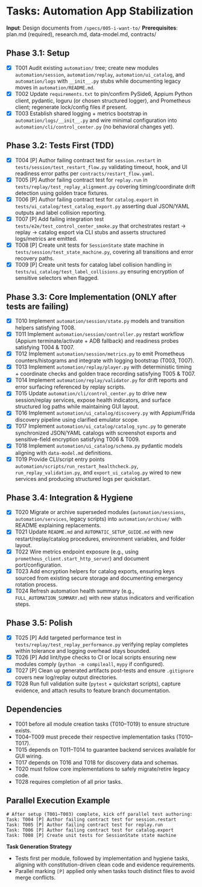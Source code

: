 # Tasks: Automation App Stabilization

**Input**: Design documents from `/specs/005-i-want-to/`
**Prerequisites**: plan.md (required), research.md, data-model.md, contracts/

## Phase 3.1: Setup
- [X] T001 Audit existing `automation/` tree; create new modules `automation/session`, `automation/replay`, `automation/ui_catalog`, and `automation/logs` with `__init__.py` stubs while documenting legacy moves in `automation/README.md`.
- [X] T002 Update `requirements.txt` to pin/confirm PySide6, Appium Python client, pydantic, loguru (or chosen structured logger), and Prometheus client; regenerate lock/config files if present.
- [X] T003 Establish shared logging + metrics bootstrap in `automation/logs/__init__.py` and wire minimal configuration into `automation/cli/control_center.py` (no behavioral changes yet).

## Phase 3.2: Tests First (TDD)
- [X] T004 [P] Author failing contract test for `session.restart` in `tests/session/test_restart_flow.py` validating timeout, hook, and UI readiness error paths per `contracts/restart_flow.yaml`.
- [X] T005 [P] Author failing contract test for `replay.run` in `tests/replay/test_replay_alignment.py` covering timing/coordinate drift detection using golden trace fixtures.
- [X] T006 [P] Author failing contract test for `catalog.export` in `tests/ui_catalog/test_catalog_export.py` asserting dual JSON/YAML outputs and label collision reporting.
- [X] T007 [P] Add failing integration test `tests/e2e/test_control_center_smoke.py` that orchestrates restart → replay → catalog export via CLI stubs and asserts structured logs/metrics are emitted.
- [X] T008 [P] Create unit tests for `SessionState` state machine in `tests/session/test_state_machine.py`, covering all transitions and error recovery paths.
- [X] T009 [P] Create unit tests for catalog label collision handling in `tests/ui_catalog/test_label_collisions.py` ensuring encryption of sensitive selectors when flagged.

## Phase 3.3: Core Implementation (ONLY after tests are failing)
- [X] T010 Implement `automation/session/state.py` models and transition helpers satisfying T008.
- [X] T011 Implement `automation/session/controller.py` restart workflow (Appium terminate/activate + ADB fallback) and readiness probes satisfying T004 & T007.
- [X] T012 Implement `automation/session/metrics.py` to emit Prometheus counters/histograms and integrate with logging bootstrap (T003, T007).
- [X] T013 Implement `automation/replay/player.py` with deterministic timing + coordinate checks and golden trace recording satisfying T005 & T007.
- [X] T014 Implement `automation/replay/validator.py` for drift reports and error surfacing referenced by replay scripts.
- [X] T015 Update `automation/cli/control_center.py` to drive new session/replay services, expose health indicators, and surface structured log paths while maintaining GUI layout.
- [X] T016 Implement `automation/ui_catalog/discovery.py` with Appium/Frida discovery pipeline using clarified emulator scope.
- [X] T017 Implement `automation/ui_catalog/catalog_sync.py` to generate synchronized JSON/YAML catalogs with screenshot exports and sensitive-field encryption satisfying T006 & T009.
- [X] T018 Implement `automation/ui_catalog/schema.py` pydantic models aligning with `data-model.md` definitions.
- [X] T019 Provide CLI/script entry points `automation/scripts/run_restart_healthcheck.py`, `run_replay_validation.py`, and `export_ui_catalog.py` wired to new services and producing structured logs per quickstart.

## Phase 3.4: Integration & Hygiene
- [X] T020 Migrate or archive superseded modules (`automation/sessions`, `automation/services`, legacy scripts) into `automation/archive/` with README explaining replacements.
- [X] T021 Update `README.md` and `AUTOMATIC_SETUP_GUIDE.md` with new restart/replay/catalog procedures, environment variables, and folder layout.
- [X] T022 Wire metrics endpoint exposure (e.g., using `prometheus_client.start_http_server`) and document port/configuration.
- [X] T023 Add encryption helpers for catalog exports, ensuring keys sourced from existing secure storage and documenting emergency rotation process.
- [X] T024 Refresh automation health summary (e.g., `FULL_AUTOMATION_SUMMARY.md`) with new status indicators and verification steps.

## Phase 3.5: Polish
- [X] T025 [P] Add targeted performance test in `tests/replay/test_replay_performance.py` verifying replay completes within tolerance and logging overhead stays bounded.
- [X] T026 [P] Add lint/type checks to CI or local scripts ensuring new modules comply (`python -m compileall`, `mypy` if configured).
- [X] T027 [P] Clean up generated artifacts post-tests and ensure `.gitignore` covers new log/replay output directories.
- [X] T028 Run full validation suite (`pytest` + quickstart scripts), capture evidence, and attach results to feature branch documentation.

## Dependencies
- T001 before all module creation tasks (T010–T019) to ensure structure exists.
- T004–T009 must precede their respective implementation tasks (T010–T017).
- T015 depends on T011–T014 to guarantee backend services available for GUI wiring.
- T017 depends on T016 and T018 for discovery data and schemas.
- T020 must follow core implementations to safely migrate/retire legacy code.
- T028 requires completion of all prior tasks.

## Parallel Execution Example
```
# After setup (T001–T003) complete, kick off parallel test authoring:
Task: T004 [P] Author failing contract test for session.restart
Task: T005 [P] Author failing contract test for replay.run
Task: T006 [P] Author failing contract test for catalog.export
Task: T008 [P] Create unit tests for SessionState state machine
```

**Task Generation Strategy**
- Tests first per module, followed by implementation and hygiene tasks, aligning with constitution-driven clean code and evidence requirements.
- Parallel marking `[P]` applied only when tasks touch distinct files to avoid merge conflicts.
